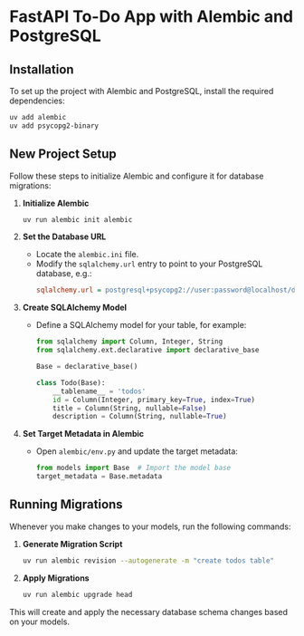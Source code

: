 # FastAPI To-Do App with Alembic and PostgreSQL

## Installation
To set up the project with Alembic and PostgreSQL, install the required dependencies:
```sh
uv add alembic
uv add psycopg2-binary
```

## New Project Setup
Follow these steps to initialize Alembic and configure it for database migrations:

1. **Initialize Alembic**
   ```sh
   uv run alembic init alembic
   ```
2. **Set the Database URL**
   - Locate the `alembic.ini` file.
   - Modify the `sqlalchemy.url` entry to point to your PostgreSQL database, e.g.:
     ```ini
     sqlalchemy.url = postgresql+psycopg2://user:password@localhost/dbname
     ```

3. **Create SQLAlchemy Model**
   - Define a SQLAlchemy model for your table, for example:
     ```python
     from sqlalchemy import Column, Integer, String
     from sqlalchemy.ext.declarative import declarative_base

     Base = declarative_base()

     class Todo(Base):
         __tablename__ = 'todos'
         id = Column(Integer, primary_key=True, index=True)
         title = Column(String, nullable=False)
         description = Column(String, nullable=True)
     ```

4. **Set Target Metadata in Alembic**
   - Open `alembic/env.py` and update the target metadata:
     ```python
     from models import Base  # Import the model base
     target_metadata = Base.metadata
     ```

## Running Migrations
Whenever you make changes to your models, run the following commands:

1. **Generate Migration Script**
   ```sh
   uv run alembic revision --autogenerate -m "create todos table"
   ```

2. **Apply Migrations**
   ```sh
   uv run alembic upgrade head
   ```

This will create and apply the necessary database schema changes based on your models.

